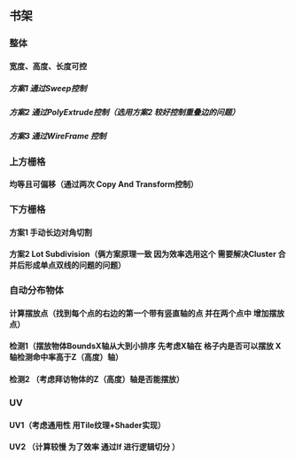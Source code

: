 

## 书架

### 整体
#### 宽度、高度、长度可控
##### 方案1  通过Sweep控制
##### 方案2 通过PolyExtrude控制（选用方案2  较好控制重叠边的问题）
##### 方案3 通过WireFrame 控制





### 上方栅格
#### 均等且可偏移（通过两次  Copy And Transform控制）

### 下方栅格
#### 方案1 手动长边对角切割
#### 方案2 Lot Subdivision（俩方案原理一致  因为效率选用这个 需要解决Cluster 合并后形成单点双线的问题的问题）

### 自动分布物体
#### 计算摆放点（找到每个点的右边的第一个带有竖直轴的点  并在两个点中 增加摆放点）
#### 检测1（摆放物体BoundsX轴从大到小排序 先考虑X轴在 格子内是否可以摆放 X轴检测命中率高于Z（高度）轴）
#### 检测2 （考虑拜访物体的Z（高度）轴是否能摆放）



### UV
#### UV1（考虑通用性 用Tile纹理+Shader实现）

#### UV2 （计算较慢 为了效率 通过If 进行逻辑切分 ）